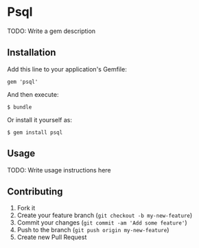 # Psql

TODO: Write a gem description

## Installation

Add this line to your application's Gemfile:

    gem 'psql'

And then execute:

    $ bundle

Or install it yourself as:

    $ gem install psql

## Usage

TODO: Write usage instructions here

## Contributing

1. Fork it
2. Create your feature branch (`git checkout -b my-new-feature`)
3. Commit your changes (`git commit -am 'Add some feature'`)
4. Push to the branch (`git push origin my-new-feature`)
5. Create new Pull Request
